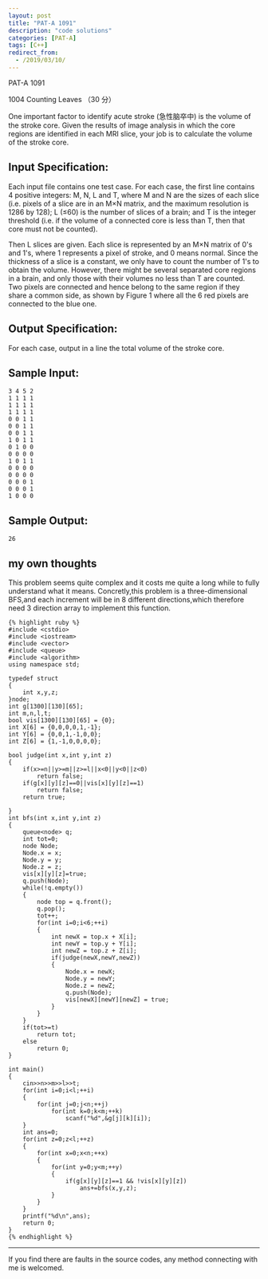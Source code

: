 ```yaml
---
layout: post
title: "PAT-A 1091"
description: "code solutions"
categories: [PAT-A]
tags: [C++]
redirect_from:
  - /2019/03/10/
---
```

PAT-A 1091

1004 Counting Leaves （30 分）

One important factor to identify acute stroke (急性脑卒中) is the volume of the stroke core. Given the results of image analysis in which the core regions are identified in each MRI slice, your job is to calculate the volume of the stroke core.

## Input Specification:

Each input file contains one test case. For each case, the first line contains 4 positive integers: M, N, L and T, where M and N are the sizes of each slice (i.e. pixels of a slice are in an M×N matrix, and the maximum resolution is 1286 by 128); L (≤60) is the number of slices of a brain; and T is the integer threshold (i.e. if the volume of a connected core is less than T, then that core must not be counted).

Then L slices are given. Each slice is represented by an M×N matrix of 0's and 1's, where 1 represents a pixel of stroke, and 0 means normal. Since the thickness of a slice is a constant, we only have to count the number of 1's to obtain the volume. However, there might be several separated core regions in a brain, and only those with their volumes no less than T are counted. Two pixels are connected and hence belong to the same region if they share a common side, as shown by Figure 1 where all the 6 red pixels are connected to the blue one.
    
## Output Specification:

For each case, output in a line the total volume of the stroke core.

## Sample Input:

	3 4 5 2
	1 1 1 1
	1 1 1 1
	1 1 1 1
	0 0 1 1
	0 0 1 1
	0 0 1 1
	1 0 1 1
	0 1 0 0
	0 0 0 0
	1 0 1 1
	0 0 0 0
	0 0 0 0
	0 0 0 1
	0 0 0 1
	1 0 0 0
    
## Sample Output:
    
    26
    
## my own thoughts
 
This problem seems quite complex and it costs me quite a long while to fully understand what it means. Concretly,this problem is a three-dimensional BFS,and each increment will be in 8 different directions,which therefore need 3 direction array to implement this function. 
  
    {% highlight ruby %}
	#include <cstdio>
	#include <iostream>
	#include <vector>
	#include <queue>
	#include <algorithm>
	using namespace std;

	typedef struct
	{
		int x,y,z;
	}node;
	int g[1300][130][65];
	int m,n,l,t;
	bool vis[1300][130][65] = {0};
	int X[6] = {0,0,0,0,1,-1};
	int Y[6] = {0,0,1,-1,0,0};
	int Z[6] = {1,-1,0,0,0,0};

	bool judge(int x,int y,int z)
	{
		if(x>=n||y>=m||z>=l||x<0||y<0||z<0)
			return false;
		if(g[x][y][z]==0||vis[x][y][z]==1)
			return false;
		return true;

	}
	int bfs(int x,int y,int z)
	{
		queue<node> q;
		int tot=0;
		node Node;
		Node.x = x;
		Node.y = y;
		Node.z = z;
		vis[x][y][z]=true;
		q.push(Node);
		while(!q.empty())
		{
			node top = q.front();
			q.pop();
			tot++;
			for(int i=0;i<6;++i)
			{
				int newX = top.x + X[i];
				int newY = top.y + Y[i];
				int newZ = top.z + Z[i];
				if(judge(newX,newY,newZ))
				{
					Node.x = newX;
					Node.y = newY;
					Node.z = newZ;
					q.push(Node);
					vis[newX][newY][newZ] = true;
				}
			}
		}
		if(tot>=t)
			return tot;
		else
			return 0;
	}

	int main()
	{
		cin>>n>>m>>l>>t;
		for(int i=0;i<l;++i)
		{
			for(int j=0;j<n;++j)
				for(int k=0;k<m;++k)
					scanf("%d",&g[j][k][i]);
		}
		int ans=0;
		for(int z=0;z<l;++z)
		{
			for(int x=0;x<n;++x)
			{
				for(int y=0;y<m;++y)
				{
					if(g[x][y][z]==1 && !vis[x][y][z])
						ans+=bfs(x,y,z);
				}
			}
		}
		printf("%d\n",ans);
		return 0;
	}
	{% endhighlight %}

---
  If you find there are faults in the source codes, any method connecting with me is welcomed.
